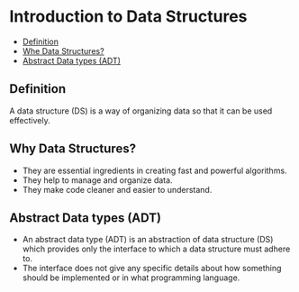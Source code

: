 # Introduction to Data Structures
- [Definition](#definition)
- [Whe Data Structures?](#why-data-structures)
- [Abstract Data types (ADT)](#abstract-data-types)

## Definition
A data structure (DS) is a way of organizing data so that it can be used effectively.
## Why Data Structures?
- They are essential ingredients in creating fast and powerful algorithms.
- They help to manage and organize data.
- They make code cleaner and easier to understand.
## <h2 id="abstract-data-types">Abstract Data types (ADT) </h2>
- An abstract data type (ADT) is an abstraction of data structure (DS) which provides only the interface to which a data structure must adhere to.
- The interface does not give any specific details about how something should be implemented or in what programming language.

